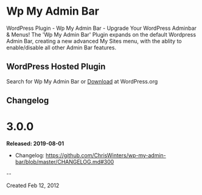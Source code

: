 # Wp My Admin Bar

WordPress Plugin - Wp My Admin Bar - Upgrade Your WordPress Adminbar & Menus! The 'Wp My Admin Bar' Plugin expands on the default Wordpress Admin Bar, creating a new advanced My Sites menu, with the ablity to enable/disable all other Admin Bar features.

## WordPress Hosted Plugin

Search for Wp My Admin Bar or [Download](https://wordpress.org/plugins/wp-my-admin-bar/) at WordPress.org


## Changelog

# 3.0.0
**Released: 2019-08-01**

* Changelog: https://github.com/ChrisWinters/wp-my-admin-bar/blob/master/CHANGELOG.md#300

--

Created Feb 12, 2012

